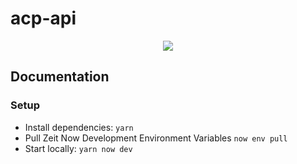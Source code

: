 # acp-api

<p align="center">
  <a aria-label="Code coverage" href="https://github.com/zeit">
    <img src="https://img.shields.io/codecov/c/github/amis-du-centre-pompidou/acp-api?style=for-the-badge&token=XFJ6TN6T2D">
  </a>
</p>

## Documentation

### Setup
- Install dependencies: `yarn`
- Pull Zeit Now Development Environment Variables `now env pull`
- Start locally: `yarn now dev`